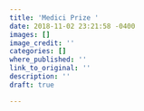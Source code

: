 ```yaml
---
title: 'Medici Prize '
date: 2018-11-02 23:21:58 -0400
images: []
image_credit: ''
categories: []
where_published: ''
link_to_original: ''
description: ''
draft: true

---
```

